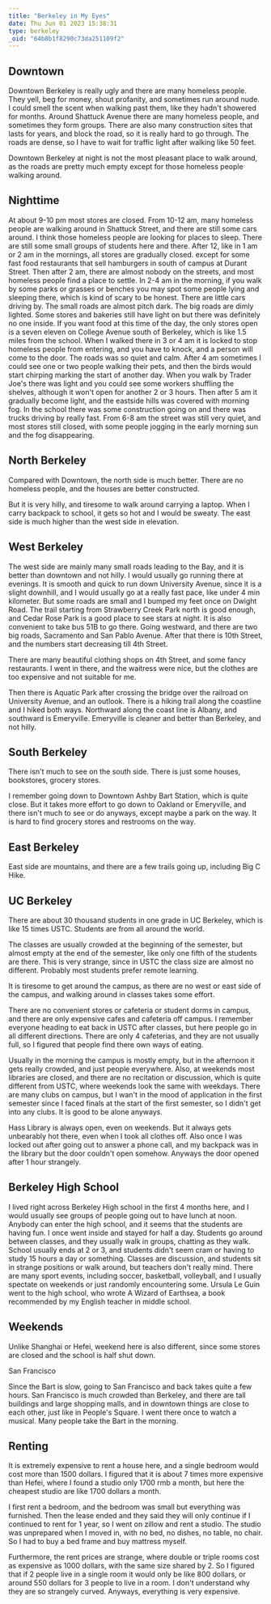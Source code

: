 ```yaml
---
title: "Berkeley in My Eyes"
date: Thu Jun 01 2023 15:38:31
type: berkeley
_oid: "64b8b1f8290c73da251109f2"
---
```

## Downtown

Downtown Berkeley is really ugly and there are many homeless people.
They yell, beg for money, shout profanity, and sometimes run around
nude. I could smell the scent when walking past them, like they hadn\'t
showered for months. Around Shattuck Avenue there are many homeless
people, and sometimes they form groups. There are also many construction
sites that lasts for years, and block the road, so it is really hard to
go through. The roads are dense, so I have to wait for traffic light
after walking like 50 feet.

Downtown Berkeley at night is not the most pleasant place to walk
around, as the roads are pretty much empty except for those homeless
people walking around.

## Nighttime

At about 9-10 pm most stores are closed. From 10-12 am, many homeless
people are walking around in Shattuck Street, and there are still some
cars around. I think those homeless people are looking for places to
sleep. There are still some small groups of students here and there.
After 12, like in 1 am or 2 am in the mornings, all stores are gradually
closed. except for some fast food restaurants that sell hamburgers in
south of campus at Durant Street. Then after 2 am, there are almost
nobody on the streets, and most homeless people find a place to settle.
In 2-4 am in the morning, if you walk by some parks or grasses or
benches you may spot some people lying and sleeping there, which is kind
of scary to be honest. There are little cars driving by. The small roads
are almost pitch dark. The big roads are dimly lighted. Some stores and
bakeries still have light on but there was definitely no one inside. If
you want food at this time of the day, the only stores open is a seven
eleven on College Avenue south of Berkeley, which is like 1.5 miles from
the school. When I walked there in 3 or 4 am it is locked to stop
homeless people from entering, and you have to knock, and a person will
come to the door. The roads was so quiet and calm. After 4 am sometimes
I could see one or two people walking their pets, and then the birds
would start chirping marking the start of another day. When you walk by
Trader Joe\'s there was light and you could see some workers shuffling
the shelves, although it won\'t open for another 2 or 3 hours. Then
after 5 am it gradually become light, and the eastside hills was covered
with morning fog. In the school there was some construction going on and
there was trucks driving by really fast. From 6-8 am the street was
still very quiet, and most stores still closed, with some people jogging
in the early morning sun and the fog disappearing.

## North Berkeley

Compared with Downtown, the north side is much better. There are no
homeless people, and the houses are better constructed.

But it is very hilly, and tiresome to walk around carrying a laptop.
When I carry backpack to school, it gets so hot and I would be sweaty.
The east side is much higher than the west side in elevation.

## West Berkeley

The west side are mainly many small roads leading to the Bay, and it is
better than downtown and not hilly. I would usually go running there at
evenings. It is smooth and quick to run down University Avenue, since it
is a slight downhill, and I would usually go at a really fast pace, like
under 4 min kilometer. But some roads are small and I bumped my feet
once on Dwight Road. The trail starting from Strawberry Creek Park north
is good enough, and Cedar Rose Park is a good place to see stars at
night. It is also convenient to take bus 51B to go there. Going
westward, and there are two big roads, Sacramento and San Pablo Avenue.
After that there is 10th Street, and the numbers start decreasing till
4th Street.

There are many beautiful clothing shops on 4th Street, and some fancy
restaurants. I went in there, and the waitress were nice, but the
clothes are too expensive and not suitable for me.

Then there is Aquatic Park after crossing the bridge over the railroad
on University Avenue, and an outlook. There is a hiking trail along the
coastline and I hiked both ways. Northward along the coast line is
Albany, and southward is Emeryville. Emeryville is cleaner and better
than Berkeley, and not hilly.

## South Berkeley

There isn\'t much to see on the south side. There is just some houses,
bookstores, grocery stores.

I remember going down to Downtown Ashby Bart Station, which is quite
close. But it takes more effort to go down to Oakland or Emeryville, and
there isn\'t much to see or do anyways, except maybe a park on the way.
It is hard to find grocery stores and restrooms on the way.

## East Berkeley

East side are mountains, and there are a few trails going up, including
Big C Hike.

## UC Berkeley

There are about 30 thousand students in one grade in UC Berkeley, which
is like 15 times USTC. Students are from all around the world.

The classes are usually crowded at the beginning of the semester, but
almost empty at the end of the semester, like only one fifth of the
students are there. This is very strange, since in USTC the class size
are almost no different. Probably most students prefer remote learning.

It is tiresome to get around the campus, as there are no west or east
side of the campus, and walking around in classes takes some effort.

There are no convenient stores or cafeteria or student dorms in campus,
and there are only expensive cafes and cafeteria off campus. I remember
everyone heading to eat back in USTC after classes, but here people go
in all different directions. There are only 4 cafeterias, and they are
not usually full, so I figured that people find there own ways of
eating.

Usually in the morning the campus is mostly empty, but in the afternoon
it gets really crowded, and just people everywhere. Also, at weekends
most libraries are closed, and there are no recitation or discussion,
which is quite different from USTC, where weekends look the same with
weekdays. There are many clubs on campus, but I wan\'t in the mood of
application in the first semester since I faced finals at the start of
the first semester, so I didn\'t get into any clubs. It is good to be
alone anyways.

Hass Library is always open, even on weekends. But it always gets
unbearably hot there, even when I took all clothes off. Also once I was
locked out after going out to answer a phone call, and my backpack was
in the library but the door couldn\'t open somehow. Anyways the door
opened after 1 hour strangely.

## Berkeley High School

I lived right across Berkeley High school in the first 4 months here,
and I would usually see groups of people going out to have lunch at
noon. Anybody can enter the high school, and it seems that the students
are having fun. I once went inside and stayed for half a day. Students
go around between classes, and they usually walk in groups, chatting as
they walk. School usually ends at 2 or 3, and students didn\'t seem cram
or having to study 15 hours a day or something. Classes are discussion,
and students sit in strange positions or walk around, but teachers
don\'t really mind. There are many sport events, including soccer,
basketball, volleyball, and I usually spectate on weekends or just
randomly encountering some. Ursula Le Guin went to the high school, who
wrote A Wizard of Earthsea, a book recommended by my English teacher in
middle school.

## Weekends

Unlike Shanghai or Hefei, weekend here is also different, since some
stores are closed and the school is half shut down.

San Francisco

Since the Bart is slow, going to San Francisco and back takes quite a
few hours. San Francisco is much crowded than Berkeley, and there are
tall buildings and large shopping malls, and in downtown things are
close to each other, just like in People\'s Square. I went there once to
watch a musical. Many people take the Bart in the morning.

## Renting

It is extremely expensive to rent a house here, and a single bedroom
would cost more than 1500 dollars. I figured that it is about 7 times
more expensive than Hefei, where I found a studio only 1700 rmb a month,
but here the cheapest studio are like 1700 dollars a month.

I first rent a bedroom, and the bedroom was small but everything was
furnished. Then the lease ended and they said they will only continue if
I continued to rent for 1 year, so I went on zillow and rent a studio.
The studio was unprepared when I moved in, with no bed, no dishes, no
table, no chair. So I had to buy a bed frame and buy mattress myself.

Furthermore, the rent prices are strange, where double or triple rooms
cost as expensive as 1000 dollars, with the same size shared by 2. So I
figured that if 2 people live in a single room it would only be like 800
dollars, or around 550 dollars for 3 people to live in a room. I don\'t
understand why they are so strangely curved. Anyways, everything is very
expensive.
